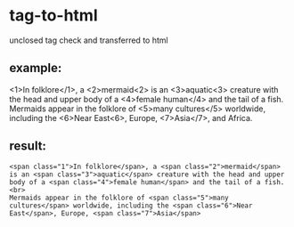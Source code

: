 # tag-to-html
unclosed tag check and transferred to html

## example:

<1>In folklore</1>, a <2>mermaid<2> is an <3>aquatic<3> creature with the head and upper body of a <4>female human</4> and the tail of a fish.<br>
Mermaids appear in the folklore of <5>many cultures</5> worldwide, including the <6>Near East<6>, Europe, <7>Asia</7>, and Africa.

## result:

`<span class="1">In folklore</span>, a <span class="2">mermaid</span> is an <span class="3">aquatic</span> creature with the head and upper body of a <span class="4">female human</span> and the tail of a fish.<br>`<br>
`Mermaids appear in the folklore of <span class="5">many cultures</span> worldwide, including the <span class="6">Near East</span>, Europe, <span class="7">Asia</span>`
